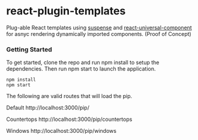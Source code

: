 # react-plugin-templates
Plug-able React templates using [suspense](https://reactjs.org/docs/code-splitting.html#suspense) and [react-universal-component](https://github.com/faceyspacey/react-universal-component) for asnyc rendering dynamically imported components. (Proof of Concept)

### Getting Started

To get started, clone the repo and run npm install to setup the dependencies. Then run npm start to launch the application.

```
npm install
npm start
```

The following are valid routes that will load the pip.

Default
http://localhost:3000/pip/

Countertops
http://localhost:3000/pip/countertops

Windows
http://localhost:3000/pip/windows
